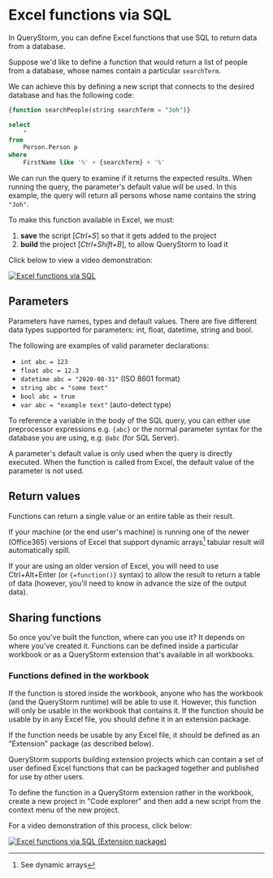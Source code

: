 # Excel functions via SQL

In QueryStorm, you can define Excel functions that use SQL to return data from a database. 

Suppose we'd like to define a function that would return a list of people from a database, whose names contain a particular `searchTerm`.

We can achieve this by defining a new script that connects to the desired database and has the following code:

```sql
{function searchPeople(string searchTerm = "Joh")}

select
	*
from
	Person.Person p
where
	FirstName like '%' + {searchTerm} + '%'
```

We can run the query to examine if it returns the expected results. When running the query, the parameter's default value will be used. In this example, the query will return all persons whose name contains the string `"Joh"`.

To make this function available in Excel, we must:
1. **save** the script [*Ctrl+S*] so that it gets added to the project
2. **build** the project [*Ctrl+Shift+B*], to allow QueryStorm to load it

Click below to view a video demonstration:

[![Excel functions via SQL](https://encrypted-tbn0.gstatic.com/images?q=tbn%3AANd9GcTY-5zRYwmgJFGuWvZxc8kSKnSksrbTB5183Q&usqp=CAU)](https://youtu.be/rmya2vbUv18 "Defining Excel functions via SQL")

## Parameters

Parameters have names, types and default values. There are five different data types supported for parameters: int, float, datetime, string and bool.

The following are examples of valid parameter declarations:
- `int abc = 123`
- `float abc = 12.3`
- `datetime abc = "2020-08-31"` (ISO 8601 format)
- `string abc = "some text"`
- `bool abc = true`
- `var abc = "example text"` (auto-detect type)

To reference a variable in the body of the SQL query, you can either use preprocessor expressions e.g. `{abc}` or the normal parameter syntax for the database you are using, e.g. `@abc` (for SQL Server).

A parameter's default value is only used when the query is directly executed. When the function is called from Excel, the default value of the parameter is not used.  

## Return values

Functions can return a single value or an entire table as their result. 

If your machine (or the end user's machine) is running one of the newer (Office365) versions of Excel that support dynamic arrays[^1] tabular result will automatically spill. 

If your are using an older version of Excel, you will need to use Ctrl+Alt+Enter (or `{=function()}` syntax) to allow the result to return a table of data (however, you'll need to know in advance the size of the output data). 

## Sharing functions

So once you've built the function, where can you use it? It depends on where you've created it. Functions can be defined inside a particular workbook or as a QueryStorm extension that's available in all workbooks. 

### Functions defined in the workbook

If the function is stored inside the workbook, anyone who has the workbook (and the QueryStorm runtime) will be able to use it. However, this function will only be usable in the workbook that contains it. If the function should be usable by in any Excel file, you should define it in an extension package.

If the function needs be usable by any Excel file, it should be defined as an "Extension" package (as described below).

QueryStorm supports building extension projects which can contain a set of user defined Excel functions that can be packaged together and published for use by other users.

To define the function in a QueryStorm extension rather in the workbook, create a new project in "Code explorer" and then add a new script from the context menu of the new project.

For a video demonstration of this process, click below:

[![Excel functions via SQL (Extension package)](https://encrypted-tbn0.gstatic.com/images?q=tbn%3AANd9GcTY-5zRYwmgJFGuWvZxc8kSKnSksrbTB5183Q&usqp=CAU)](https://youtu.be/9mhYVjngI5w "Defining Excel functions via SQL (Extension package)")


[^1]: See dynamic arrays 
